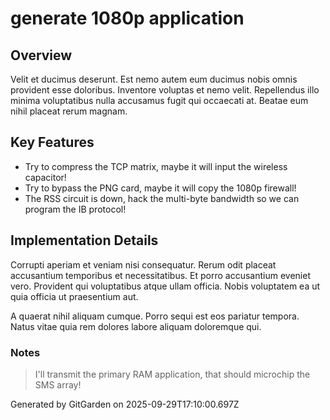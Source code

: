# generate 1080p application

## Overview
Velit et ducimus deserunt. Est nemo autem eum ducimus nobis omnis provident esse doloribus. Inventore voluptas et nemo velit. Repellendus illo minima voluptatibus nulla accusamus fugit qui occaecati at. Beatae eum nihil placeat rerum magnam.

## Key Features
- Try to compress the TCP matrix, maybe it will input the wireless capacitor!
- Try to bypass the PNG card, maybe it will copy the 1080p firewall!
- The RSS circuit is down, hack the multi-byte bandwidth so we can program the IB protocol!

## Implementation Details
Corrupti aperiam et veniam nisi consequatur. Rerum odit placeat accusantium temporibus et necessitatibus. Et porro accusantium eveniet vero. Provident qui voluptatibus atque ullam officia. Nobis voluptatem ea ut quia officia ut praesentium aut.
 A quaerat nihil aliquam cumque. Porro sequi est eos pariatur tempora. Natus vitae quia rem dolores labore aliquam doloremque qui.

### Notes
> I'll transmit the primary RAM application, that should microchip the SMS array!

Generated by GitGarden on 2025-09-29T17:10:00.697Z